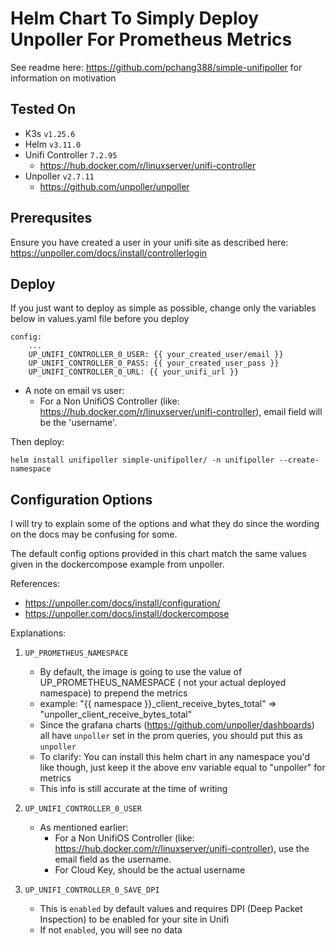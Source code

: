 # Helm Chart To Simply Deploy Unpoller For Prometheus Metrics
See readme here: https://github.com/pchang388/simple-unifipoller for information on motivation

## Tested On
- K3s `v1.25.6`
- Helm `v3.11.0`
- Unifi Controller `7.2.95`
    - https://hub.docker.com/r/linuxserver/unifi-controller
- Unpoller `v2.7.11`
    - https://github.com/unpoller/unpoller

## Prerequsites
Ensure you have created a user in your unifi site as described here: https://unpoller.com/docs/install/controllerlogin

## Deploy
If you just want to deploy as simple as possible, change only the variables below in values.yaml file before you deploy
```
config:
    ...
    UP_UNIFI_CONTROLLER_0_USER: {{ your_created_user/email }}
    UP_UNIFI_CONTROLLER_0_PASS: {{ your_created_user_pass }}
    UP_UNIFI_CONTROLLER_0_URL: {{ your_unifi_url }}
```
* A note on email vs user:
    - For a Non UnifiOS Controller (like: https://hub.docker.com/r/linuxserver/unifi-controller), email field will be the 'username'.

Then deploy:
```
helm install unifipoller simple-unifipoller/ -n unifipoller --create-namespace
```

## Configuration Options
I will try to explain some of the options and what they do since the wording on the docs may be confusing for some.

The default config options provided in this chart match the same values given in the dockercompose example from unpoller.

References:
* https://unpoller.com/docs/install/configuration/
* https://unpoller.com/docs/install/dockercompose

Explanations:
1. `UP_PROMETHEUS_NAMESPACE`
    * By default, the image is going to use the value of UP_PROMETHEUS_NAMESPACE ( not your actual deployed namespace) to prepend the metrics
    * example: "{{ namespace }}_client_receive_bytes_total" => "unpoller_client_receive_bytes_total"
    * Since the grafana charts (https://github.com/unpoller/dashboards) all have `unpoller` set in the prom queries, you should put this as `unpoller`
    * To clarify: You can install this helm chart in any namespace you'd like though, just keep it the above env variable equal to "unpoller" for metrics
    * This info is still accurate at the time of writing

2. `UP_UNIFI_CONTROLLER_0_USER`
    * As mentioned earlier:
        * For a Non UnifiOS Controller (like: https://hub.docker.com/r/linuxserver/unifi-controller), use the email field as the username.
        * For Cloud Key, should be the actual username

3. `UP_UNIFI_CONTROLLER_0_SAVE_DPI`
    * This is `enabled` by default values and requires DPI (Deep Packet Inspection) to be enabled for your site in Unifi
    * If not `enabled`, you will see no data